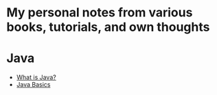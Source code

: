 # My personal notes from various books, tutorials, and own thoughts 

# Java
*  [What is Java?](https://github.com/LukeHeuser/notes/blob/main/Java/what_is_java.md)
*  [Java Basics](https://github.com/LukeHeuser/notes/blob/main/Java/java_basics.md)

